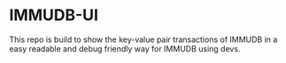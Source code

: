 # IMMUDB-UI
This repo is build to show the key-value pair transactions of IMMUDB in a easy readable and debug friendly way for IMMUDB using devs.
